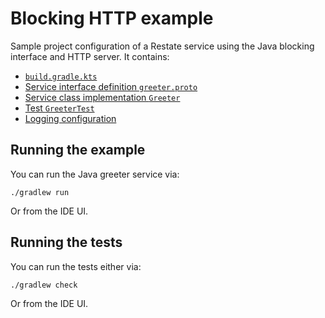 # Blocking HTTP example

Sample project configuration of a Restate service using the Java blocking interface and HTTP server. It contains:

* [`build.gradle.kts`](build.gradle.kts)
* [Service interface definition `greeter.proto`](src/main/proto/greeter.proto)
* [Service class implementation `Greeter`](src/main/java/dev/restate/sdk/examples/Greeter.java)
* [Test `GreeterTest`](src/test/java/dev/restate/sdk/examples/GreeterTest.java)
* [Logging configuration](src/main/resources/log4j2.properties)

## Running the example

You can run the Java greeter service via:

```shell
./gradlew run
```

Or from the IDE UI.

## Running the tests

You can run the tests either via:

```shell
./gradlew check
```

Or from the IDE UI.